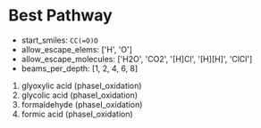 # Best Pathway

- start_smiles: `CC(=O)O`
- allow_escape_elems: ['H', 'O']
- allow_escape_molecules: ['H2O', 'CO2', '[H]Cl', '[H][H]', 'ClCl']
- beams_per_depth: [1, 2, 4, 6, 8]

01. glyoxylic acid  (phaseI_oxidation)
02. glycolic acid  (phaseI_oxidation)
03. formaldehyde  (phaseI_oxidation)
04. formic acid  (phaseI_oxidation)
